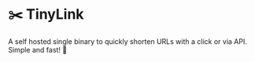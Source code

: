 # ✂️ TinyLink

A self hosted single binary to quickly shorten URLs with a click or via API. Simple and fast! 🚀
